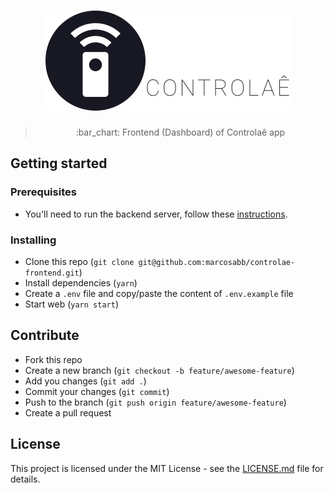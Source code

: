 <h1 align="center">
  <img src=".github/controlae.svg" alt="Controlaê">
</h1>

<blockquote align="center">:bar_chart: Frontend (Dashboard) of Controlaê app</blockquote>

## Getting started

### Prerequisites

- You'll need to run the backend server, follow these [instructions](https://github.com/marcosabb/controlae-backend#getting-started).

### Installing

- Clone this repo (`git clone git@github.com:marcosabb/controlae-frontend.git`)
- Install dependencies (`yarn`)
- Create a `.env` file and copy/paste the content of `.env.example` file
- Start web (`yarn start`)

## Contribute

- Fork this repo
- Create a new branch (`git checkout -b feature/awesome-feature`)
- Add you changes (`git add .`)
- Commit your changes (`git commit`)
- Push to the branch (`git push origin feature/awesome-feature`)
- Create a pull request

## License

This project is licensed under the MIT License - see the [LICENSE.md](LICENSE.md) file for details.
